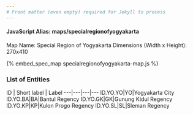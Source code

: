 ```yaml
---
# Front matter (even empty) required for Jekyll to process
---
```


#### JavaScript Alias: maps/specialregionofyogyakarta

Map Name: Special Region of Yogyakarta
Dimensions (Width x Height): 270x410



{% embed_spec_map specialregionofyogyakarta-map.js %}

### List of Entities

ID | Short label | Label
---|---|---|---
ID.YO.YO|YO|Yogyakarta City
ID.YO.BA|BA|Bantul Regency
ID.YO.GK|GK|Gunung Kidul Regency
ID.YO.KP|KP|Kulon Progo Regency
ID.YO.SL|SL|Sleman Regency